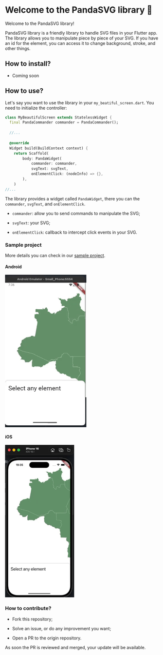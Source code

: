 # Welcome to the PandaSVG library 👋

Welcome to the PandaSVG library!

PandaSVG library is a friendly library to handle SVG files in your Flutter app. The library allows you to manipulate piece by piece of your SVG. If you have an id for the element, you can access it to change background, stroke, and other things.

## How to install?

- Coming soon

## How to use?

Let's say you want to use the library in your `my_beatiful_screen.dart`. You need to 
initialize the controller:

```dart
class MyBeautifulScreen extends StatelessWidget {
  final PandaCommander commander = PandaCommander();

  //...

  @override
  Widget build(BuildContext context) {
    return Scaffold(
        body: PandaWidget(
            commander: commander,
            svgText: svgText,
            onElementClick: (nodeInfo) => {},
        ),
    )
//...
```

The library provides a widget called `PandaWidget`, there you can the `commander`, `svgText`, and `onElementClick`.

- `commander`: allow you to send commands to manipulate the SVG;

- `svgText`: your SVG;

- `onElementClick`: callback to intercept click events in your SVG.

### Sample project

More details you can check in our [sample project](sample).

#### Android

<img src="img/panda-svg-android-teaser.gif" height="500"  alt="teaser showing the app working on Android with SVG image."/>

#### iOS

<img src="img/panda-svg-ios-teaser.gif" height="500"  alt="teaser showing the app working on Android with SVG image."/>

### How to contribute?

- Fork this repository;

- Solve an issue, or do any improvement you want;

- Open a PR to the origin repository.

As soon the PR is reviewed and merged, your update will be available.


